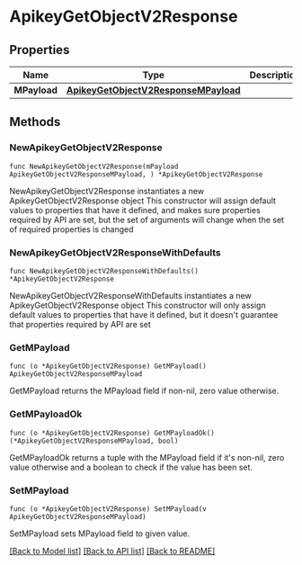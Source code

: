 # ApikeyGetObjectV2Response

## Properties

Name | Type | Description | Notes
------------ | ------------- | ------------- | -------------
**MPayload** | [**ApikeyGetObjectV2ResponseMPayload**](ApikeyGetObjectV2ResponseMPayload.md) |  | 

## Methods

### NewApikeyGetObjectV2Response

`func NewApikeyGetObjectV2Response(mPayload ApikeyGetObjectV2ResponseMPayload, ) *ApikeyGetObjectV2Response`

NewApikeyGetObjectV2Response instantiates a new ApikeyGetObjectV2Response object
This constructor will assign default values to properties that have it defined,
and makes sure properties required by API are set, but the set of arguments
will change when the set of required properties is changed

### NewApikeyGetObjectV2ResponseWithDefaults

`func NewApikeyGetObjectV2ResponseWithDefaults() *ApikeyGetObjectV2Response`

NewApikeyGetObjectV2ResponseWithDefaults instantiates a new ApikeyGetObjectV2Response object
This constructor will only assign default values to properties that have it defined,
but it doesn't guarantee that properties required by API are set

### GetMPayload

`func (o *ApikeyGetObjectV2Response) GetMPayload() ApikeyGetObjectV2ResponseMPayload`

GetMPayload returns the MPayload field if non-nil, zero value otherwise.

### GetMPayloadOk

`func (o *ApikeyGetObjectV2Response) GetMPayloadOk() (*ApikeyGetObjectV2ResponseMPayload, bool)`

GetMPayloadOk returns a tuple with the MPayload field if it's non-nil, zero value otherwise
and a boolean to check if the value has been set.

### SetMPayload

`func (o *ApikeyGetObjectV2Response) SetMPayload(v ApikeyGetObjectV2ResponseMPayload)`

SetMPayload sets MPayload field to given value.



[[Back to Model list]](../README.md#documentation-for-models) [[Back to API list]](../README.md#documentation-for-api-endpoints) [[Back to README]](../README.md)


